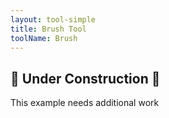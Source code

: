 ```yaml
---
layout: tool-simple
title: Brush Tool
toolName: Brush
---
```


<h2 class="title is-2">🚧 Under Construction 🚧</h2>

This example needs additional work
